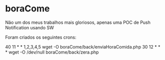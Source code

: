 # boraCome
Não um dos meus trabalhos mais gloriosos, apenas uma POC de Push Notification usando SW

Foram criados os seguintes crons:

40 11 * * 1,2,3,4,5 wget -O boraCome/back/enviaHoraComida.php
30 12 * * * wget -O /dev/null boraCome/back/zera.php
